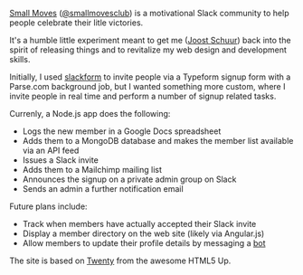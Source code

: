 [Small Moves](http://smallmoves.club) ([@smallmovesclub](https://twitter.com/smallmovesclub/)) is a motivational Slack community to help people celebrate their litle victories.

It's a humble little experiment meant to get me ([Joost Schuur](http://twitter.com/joostschuur/)) back into the spirit of releasing things and to revitalize my web design and development skills.

Initially, I used [slackform](https://github.com/lucasjgordon/slackform) to invite people via a Typeform signup form with a Parse.com background job, but I wanted something more custom, where I invite people in real time and perform a number of signup related tasks.

Currenly, a Node.js app does the following:

* Logs the new member in a Google Docs spreadsheet
* Adds them to a MongoDB database and makes the member list available via an API feed
* Issues a Slack invite
* Adds them to a Mailchimp mailing list
* Announces the signup on a private admin group on Slack
* Sends an admin a further notification email

Future plans include:

* Track when members have actually accepted their Slack invite
* Display a member directory on the web site (likely via Angular.js)
* Allow members to update their profile details by messaging a [bot](https://github.com/smallmovesclub/smallbot)

The site is based on [Twenty](http://html5up.net/twenty) from the awesome HTML5 Up.
